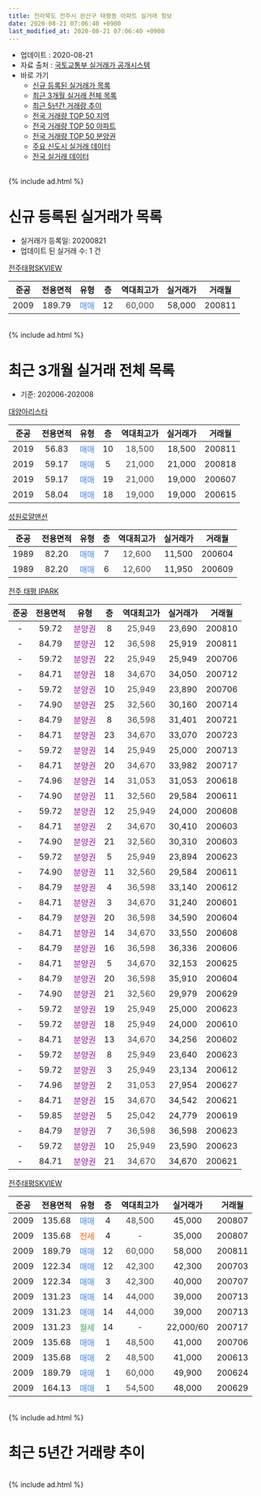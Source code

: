 ```yaml
---
title: 전라북도 전주시 완산구 태평동 아파트 실거래 정보
date: 2020-08-21 07:06:40 +0900
last_modified_at: 2020-08-21 07:06:40 +0900
---
```


* 업데이트 : 2020-08-21
* 자료 출처 : [국토교통부 실거래가 공개시스템](http://rt.molit.go.kr)
* 바로 가기
    * [신규 등록된 실거래가 목록](#신규-등록된-실거래가-목록)
    * [최근 3개월 실거래 전체 목록](#최근-3개월-실거래-전체-목록)
    * [최근 5년간 거래량 추이](#최근-5년간-거래량-추이)
    * [전국 거래량 TOP 50 지역](https://inasie.github.io/apt-trade-info/최근-3개월-전국에서-가장-거래가-많이-발생한-지역)
    * [전국 거래량 TOP 50 아파트](https://inasie.github.io/apt-trade-info/최근-3개월-전국에서-가장-거래가-많이-발생한-아파트)
    * [전국 거래량 TOP 50 분양권](https://inasie.github.io/apt-trade-info/최근-3개월-전국에서-가장-거래가-많이-발생한-분양권)
    * [주요 신도시 실거래 데이터](https://inasie.github.io/apt-trade-info/주요-신도시)
    * [전국 실거래 데이터](https://inasie.github.io/apt-trade-info/전국)
<br>
{% include ad.html %}
<br>

# 신규 등록된 실거래가 목록
* 실거래가 등록일: 20200821
* 업데이트 된 실거래 수: 1 건


[전주태평SKVIEW](https://search.naver.com/search.naver?query=%EC%A0%84%EB%9D%BC%EB%B6%81%EB%8F%84+%EC%A0%84%EC%A3%BC%EC%8B%9C+%EC%99%84%EC%82%B0%EA%B5%AC+%ED%83%9C%ED%8F%89%EB%8F%99+%EC%A0%84%EC%A3%BC%ED%83%9C%ED%8F%89SKVIEW)

|준공|전용면적|유형|층|역대최고가|실거래가|거래월|
|:---:|:---:|:---:|:---:|:---:|:---:|:---:|
|2009|189.79|<span style="color:#4285f3">매매</span>|12|<span style="color:#444444">60,000</span>|58,000|200811|


<br>
{% include ad.html %}
<br>

# 최근 3개월 실거래 전체 목록
* 기준: 202006-202008


[대양아리스타](https://search.naver.com/search.naver?query=%EC%A0%84%EB%9D%BC%EB%B6%81%EB%8F%84+%EC%A0%84%EC%A3%BC%EC%8B%9C+%EC%99%84%EC%82%B0%EA%B5%AC+%ED%83%9C%ED%8F%89%EB%8F%99+%EB%8C%80%EC%96%91%EC%95%84%EB%A6%AC%EC%8A%A4%ED%83%80)

|준공|전용면적|유형|층|역대최고가|실거래가|거래월|
|:---:|:---:|:---:|:---:|:---:|:---:|:---:|
|2019|56.83|<span style="color:#4285f3">매매</span>|10|<span style="color:#444444">18,500</span>|18,500|200811|
|2019|59.17|<span style="color:#4285f3">매매</span>|5|<span style="color:#444444">21,000</span>|21,000|200818|
|2019|59.17|<span style="color:#4285f3">매매</span>|19|<span style="color:#444444">21,000</span>|19,000|200607|
|2019|58.04|<span style="color:#4285f3">매매</span>|18|<span style="color:#444444">19,000</span>|19,000|200615|

[성원로얄맨션](https://search.naver.com/search.naver?query=%EC%A0%84%EB%9D%BC%EB%B6%81%EB%8F%84+%EC%A0%84%EC%A3%BC%EC%8B%9C+%EC%99%84%EC%82%B0%EA%B5%AC+%ED%83%9C%ED%8F%89%EB%8F%99+%EC%84%B1%EC%9B%90%EB%A1%9C%EC%96%84%EB%A7%A8%EC%85%98)

|준공|전용면적|유형|층|역대최고가|실거래가|거래월|
|:---:|:---:|:---:|:---:|:---:|:---:|:---:|
|1989|82.20|<span style="color:#4285f3">매매</span>|7|<span style="color:#444444">12,600</span>|11,500|200604|
|1989|82.20|<span style="color:#4285f3">매매</span>|6|<span style="color:#444444">12,600</span>|11,950|200609|

[전주 태평 IPARK](https://search.naver.com/search.naver?query=%EC%A0%84%EB%9D%BC%EB%B6%81%EB%8F%84+%EC%A0%84%EC%A3%BC%EC%8B%9C+%EC%99%84%EC%82%B0%EA%B5%AC+%ED%83%9C%ED%8F%89%EB%8F%99+%EC%A0%84%EC%A3%BC+%ED%83%9C%ED%8F%89+IPARK)

|준공|전용면적|유형|층|역대최고가|실거래가|거래월|
|:---:|:---:|:---:|:---:|:---:|:---:|:---:|
|-|59.72|<span style="color:#9C11A5">분양권</span>|8|<span style="color:#444444">25,949</span>|23,690|200810|
|-|84.79|<span style="color:#9C11A5">분양권</span>|12|<span style="color:#444444">36,598</span>|25,919|200811|
|-|59.72|<span style="color:#9C11A5">분양권</span>|22|<span style="color:#444444">25,949</span>|25,949|200706|
|-|84.71|<span style="color:#9C11A5">분양권</span>|18|<span style="color:#444444">34,670</span>|34,050|200712|
|-|59.72|<span style="color:#9C11A5">분양권</span>|10|<span style="color:#444444">25,949</span>|23,890|200706|
|-|74.90|<span style="color:#9C11A5">분양권</span>|25|<span style="color:#444444">32,560</span>|30,160|200714|
|-|84.79|<span style="color:#9C11A5">분양권</span>|8|<span style="color:#444444">36,598</span>|31,401|200721|
|-|84.71|<span style="color:#9C11A5">분양권</span>|23|<span style="color:#444444">34,670</span>|33,070|200723|
|-|59.72|<span style="color:#9C11A5">분양권</span>|14|<span style="color:#444444">25,949</span>|25,000|200713|
|-|84.71|<span style="color:#9C11A5">분양권</span>|20|<span style="color:#444444">34,670</span>|33,982|200717|
|-|74.96|<span style="color:#9C11A5">분양권</span>|14|<span style="color:#444444">31,053</span>|31,053|200618|
|-|74.90|<span style="color:#9C11A5">분양권</span>|11|<span style="color:#444444">32,560</span>|29,584|200611|
|-|59.72|<span style="color:#9C11A5">분양권</span>|12|<span style="color:#444444">25,949</span>|24,000|200608|
|-|84.71|<span style="color:#9C11A5">분양권</span>|2|<span style="color:#444444">34,670</span>|30,410|200603|
|-|74.90|<span style="color:#9C11A5">분양권</span>|21|<span style="color:#444444">32,560</span>|30,310|200603|
|-|59.72|<span style="color:#9C11A5">분양권</span>|5|<span style="color:#444444">25,949</span>|23,894|200623|
|-|74.90|<span style="color:#9C11A5">분양권</span>|11|<span style="color:#444444">32,560</span>|29,584|200611|
|-|84.79|<span style="color:#9C11A5">분양권</span>|4|<span style="color:#444444">36,598</span>|33,140|200612|
|-|84.71|<span style="color:#9C11A5">분양권</span>|3|<span style="color:#444444">34,670</span>|31,240|200601|
|-|84.79|<span style="color:#9C11A5">분양권</span>|20|<span style="color:#444444">36,598</span>|34,590|200604|
|-|84.71|<span style="color:#9C11A5">분양권</span>|14|<span style="color:#444444">34,670</span>|33,550|200608|
|-|84.79|<span style="color:#9C11A5">분양권</span>|16|<span style="color:#444444">36,598</span>|36,336|200606|
|-|84.71|<span style="color:#9C11A5">분양권</span>|5|<span style="color:#444444">34,670</span>|32,153|200625|
|-|84.79|<span style="color:#9C11A5">분양권</span>|20|<span style="color:#444444">36,598</span>|35,910|200604|
|-|74.90|<span style="color:#9C11A5">분양권</span>|21|<span style="color:#444444">32,560</span>|29,979|200629|
|-|59.72|<span style="color:#9C11A5">분양권</span>|19|<span style="color:#444444">25,949</span>|25,000|200623|
|-|59.72|<span style="color:#9C11A5">분양권</span>|18|<span style="color:#444444">25,949</span>|24,000|200610|
|-|84.71|<span style="color:#9C11A5">분양권</span>|13|<span style="color:#444444">34,670</span>|34,256|200602|
|-|59.72|<span style="color:#9C11A5">분양권</span>|8|<span style="color:#444444">25,949</span>|23,640|200623|
|-|59.72|<span style="color:#9C11A5">분양권</span>|3|<span style="color:#444444">25,949</span>|23,134|200612|
|-|74.96|<span style="color:#9C11A5">분양권</span>|2|<span style="color:#444444">31,053</span>|27,954|200627|
|-|84.71|<span style="color:#9C11A5">분양권</span>|15|<span style="color:#444444">34,670</span>|34,542|200621|
|-|59.85|<span style="color:#9C11A5">분양권</span>|5|<span style="color:#444444">25,042</span>|24,779|200619|
|-|84.79|<span style="color:#9C11A5">분양권</span>|7|<span style="color:#444444">36,598</span>|36,598|200623|
|-|59.72|<span style="color:#9C11A5">분양권</span>|10|<span style="color:#444444">25,949</span>|23,590|200623|
|-|84.71|<span style="color:#9C11A5">분양권</span>|21|<span style="color:#444444">34,670</span>|34,670|200621|


<script async src="//pagead2.googlesyndication.com/pagead/js/adsbygoogle.js"></script>
<!-- 기본 -->
<ins class="adsbygoogle"
     style="display:block"
     data-ad-client="ca-pub-2446590836940007"
     data-ad-slot="1659523306"
     data-ad-format="auto"
     data-full-width-responsive="true"></ins>
<script>
(adsbygoogle = window.adsbygoogle || []).push({});
</script>


[전주태평SKVIEW](https://search.naver.com/search.naver?query=%EC%A0%84%EB%9D%BC%EB%B6%81%EB%8F%84+%EC%A0%84%EC%A3%BC%EC%8B%9C+%EC%99%84%EC%82%B0%EA%B5%AC+%ED%83%9C%ED%8F%89%EB%8F%99+%EC%A0%84%EC%A3%BC%ED%83%9C%ED%8F%89SKVIEW)

|준공|전용면적|유형|층|역대최고가|실거래가|거래월|
|:---:|:---:|:---:|:---:|:---:|:---:|:---:|
|2009|135.68|<span style="color:#4285f3">매매</span>|4|<span style="color:#444444">48,500</span>|45,000|200807|
|2009|135.68|<span style="color:#ff5a00">전세</span>|4|<span style="color:#444444">-</span>|35,000|200807|
|2009|189.79|<span style="color:#4285f3">매매</span>|12|<span style="color:#444444">60,000</span>|58,000|200811|
|2009|122.34|<span style="color:#4285f3">매매</span>|12|<span style="color:#444444">42,300</span>|42,300|200703|
|2009|122.34|<span style="color:#4285f3">매매</span>|3|<span style="color:#444444">42,300</span>|40,000|200707|
|2009|131.23|<span style="color:#4285f3">매매</span>|14|<span style="color:#444444">44,000</span>|39,000|200713|
|2009|131.23|<span style="color:#4285f3">매매</span>|14|<span style="color:#444444">44,000</span>|39,000|200713|
|2009|131.23|<span style="color:#34a853">월세</span>|14|<span style="color:#444444">-</span>|22,000/60|200717|
|2009|135.68|<span style="color:#4285f3">매매</span>|1|<span style="color:#444444">48,500</span>|41,000|200706|
|2009|135.68|<span style="color:#4285f3">매매</span>|2|<span style="color:#444444">48,500</span>|41,000|200613|
|2009|189.79|<span style="color:#4285f3">매매</span>|1|<span style="color:#444444">60,000</span>|49,900|200624|
|2009|164.13|<span style="color:#4285f3">매매</span>|1|<span style="color:#444444">54,500</span>|48,000|200629|


<br>
{% include ad.html %}
<br>

# 최근 5년간 거래량 추이


<div style="width:100%;">
    <canvas id="deal_progress" height="200"></canvas>
</div>

<script>
new Chart(document.getElementById("deal_progress"), {
    type: 'line',
    data: {
        labels: ['201508','201509','201510','201511','201512','201601','201602','201603','201604','201605','201606','201607','201608','201609','201610','201611','201612','201701','201702','201703','201704','201705','201706','201707','201708','201709','201710','201711','201712','201801','201802','201803','201804','201805','201806','201807','201808','201809','201810','201811','201812','201901','201902','201903','201904','201905','201906','201907','201908','201909','201910','201911','201912','202001','202002','202003','202004','202005','202006','202007','202008'],
        datasets: [{
            label: '매매',
            pointRadius: 1,
            data: [3, 4, 8, 3, 4, 4, 3, 5, 11, 2, 2, 3, 9, 5, 4, 7, 2, 5, 3, 3, 1, 4, 1, 2, 5, 2, 4, 4, 3, 5, 3, 10, 1, 3, 5, 6, 2, 5, 6, 4, 3, 3, 4, 4, 4, 2, 4, 10, 2, 11, 12, 27, 217, 369, 114, 49, 17, 14, 33, 13, 6],
            borderColor: "rgba(255, 201, 14, 1)",
            backgroundColor: "rgba(255, 201, 14, 0.5)",
            fill: false,
            lineTension: 0
        },{
            label: '전월세',
            pointRadius: 1,
            data: [0, 0, 0, 0, 1, 0, 1, 0, 1, 0, 0, 1, 0, 0, 3, 2, 0, 1, 1, 0, 2, 1, 0, 1, 0, 0, 0, 1, 0, 0, 1, 3, 0, 1, 1, 1, 1, 1, 0, 1, 0, 1, 1, 1, 2, 0, 1, 0, 0, 3, 1, 2, 0, 0, 0, 1, 0, 0, 0, 1, 1],
            borderColor: "rgba(0, 141, 185, 1)",
            backgroundColor: "rgba(0, 141, 185, 0.5)",
            fill: false,
            lineTension: 0
        }
        ]
    },
    options: {
        responsive: true,
        title: {
            display: false
        },
        tooltips: {
            mode: 'index',
            intersect: false
        },
        hover: {
            mode: 'nearest',
            intersect: true
        },
        scales: {
            xAxes: [{
                display: true,
                scaleLabel: {
                    display: true,
                    labelString: '년/월'
                }
            }],
            yAxes: [{
                display: true,
                ticks: {
                    suggestedMin: 0,
                },
                scaleLabel: {
                    display: true,
                    labelString: '실거래 수'
                }
            }]
        }
    }
});

</script>


<br>
{% include ad.html %}
<br>

